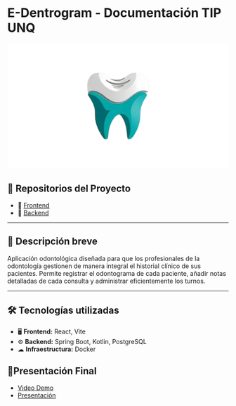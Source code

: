 # E-Dentrogram - Documentación TIP UNQ

![Logo](https://github.com/Luqui87/E-Dentrogram-Documentacion-TIP-UNQ/blob/main/Logo.png?raw=true)

## 📌 Repositorios del Proyecto
- 🔹 [Frontend](https://github.com/Luqui87/E-Dentrogram-Frontend-TIP-UNQ)
- 🔹 [Backend](https://github.com/Luqui87/E-Dentrogram-Backend-TIP-UNQ)

---

## 🎯 Descripción breve
Aplicación odontológica diseñada para que los profesionales de la odontología gestionen de manera integral el historial clínico de sus pacientes. Permite registrar el odontograma de cada paciente, añadir notas detalladas de cada consulta y administrar eficientemente los turnos.

---

## 🛠 Tecnologías utilizadas

- 🖥 **Frontend:** React, Vite
- ⚙ **Backend:** Spring Boot, Kotlin, PostgreSQL
- ☁ **Infraestructura:** Docker

## 🚀Presentación Final
- [Video Demo]([https://vimeo.com/1100150831?share=copy](https://youtu.be/DI0NkRQQvtE))
- [Presentación](https://github.com/Luqui87/E-Dentrogram-Documentacion-TIP-UNQ/blob/main/PresentacionFinal.pdf)


